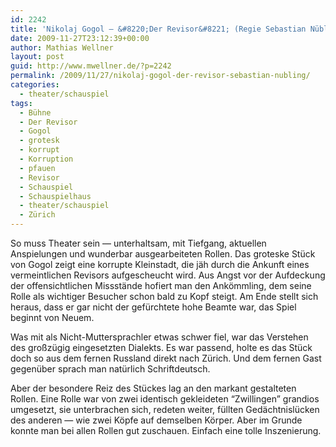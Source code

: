 ```yaml
---
id: 2242
title: 'Nikolaj Gogol – &#8220;Der Revisor&#8221; (Regie Sebastian Nübling)'
date: 2009-11-27T23:12:39+00:00
author: Mathias Wellner
layout: post
guid: http://www.mwellner.de/?p=2242
permalink: /2009/11/27/nikolaj-gogol-der-revisor-sebastian-nubling/
categories:
  - theater/schauspiel
tags:
  - Bühne
  - Der Revisor
  - Gogol
  - grotesk
  - korrupt
  - Korruption
  - pfauen
  - Revisor
  - Schauspiel
  - Schauspielhaus
  - theater/schauspiel
  - Zürich
---
```

So muss Theater sein &#8212; unterhaltsam, mit Tiefgang, aktuellen Anspielungen und wunderbar ausgearbeiteten Rollen. Das groteske Stück von Gogol zeigt eine korrupte Kleinstadt, die jäh durch die Ankunft eines vermeintlichen Revisors aufgescheucht wird. Aus Angst vor der Aufdeckung der offensichtlichen Missstände hofiert man den Ankömmling, dem seine Rolle als wichtiger Besucher schon bald zu Kopf steigt. Am Ende stellt sich heraus, dass er gar nicht der gefürchtete hohe Beamte war, das Spiel beginnt von Neuem. 

Was mit als Nicht-Muttersprachler etwas schwer fiel, war das Verstehen des großzügig eingesetzten Dialekts. Es war passend, holte es das Stück doch so aus dem fernen Russland direkt nach Zürich. Und dem fernen Gast gegenüber sprach man natürlich Schriftdeutsch. 

Aber der besondere Reiz des Stückes lag an den markant gestalteten Rollen. Eine Rolle war von zwei identisch gekleideten &#8220;Zwillingen&#8221; grandios umgesetzt, sie unterbrachen sich, redeten weiter, füllten Gedächtnislücken des anderen &#8212; wie zwei Köpfe auf demselben Körper. Aber im Grunde konnte man bei allen Rollen gut zuschauen. Einfach eine tolle Inszenierung.